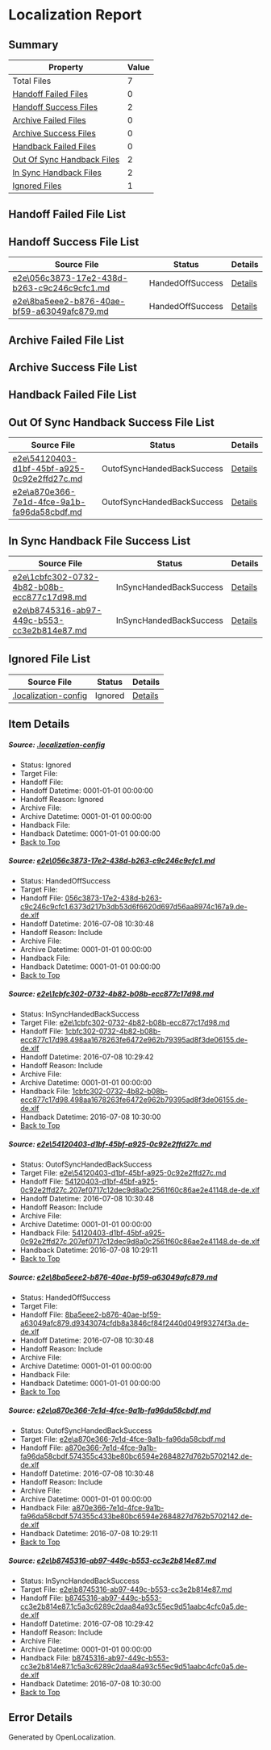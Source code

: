 # <a name='report-top'></a> Localization Report

## Summary
 Property | Value 
 -------- | ----- 
 Total Files | 7
[ Handoff Failed Files ](#handoff-failed-list)| 0
[ Handoff Success Files ](#handoff-success-list)| 2
[ Archive Failed Files ](#archive-failed-list)| 0
[ Archive Success Files ](#archive-success-list)| 0
[ Handback Failed Files ](#handback-failed-list)| 0
[ Out Of Sync Handback Files ](#outofsync-handback-success-list)| 2
[ In Sync Handback Files ](#insync-handback-success-list)| 2
[ Ignored Files ](#ignored-list)| 1

## <a name='handoff-failed-list'></a> Handoff Failed File List

## <a name='handoff-success-list'></a> Handoff Success File List
 Source File | Status | Details 
 ----------- | ------ | ------- 
 [e2e\056c3873-17e2-438d-b263-c9c246c9cfc1.md](https://github.com/OpenLocalizationTestOrg/oltest/blob/2e3f3c49fc453f300cd0940164519885c0d4b250/e2e/056c3873-17e2-438d-b263-c9c246c9cfc1.md) | HandedOffSuccess | [Details](#796c5e32226666da29637ba3386f047180d293721)
 [e2e\8ba5eee2-b876-40ae-bf59-a63049afc879.md](https://github.com/OpenLocalizationTestOrg/oltest/blob/5c722b548cc5453cd19d8c7606846459618620df/e2e/8ba5eee2-b876-40ae-bf59-a63049afc879.md) | HandedOffSuccess | [Details](#05f3d616959b08708afa8de558b4c17dd34221734)

## <a name='archive-failed-list'></a> Archive Failed File List

## <a name='archive-success-list'></a> Archive Success File List

## <a name='handback-failed-list'></a> Handback Failed File List

## <a name='outofsync-handback-success-list'></a> Out Of Sync Handback Success File List
 Source File | Status | Details 
 ----------- | ------ | ------- 
 [e2e\54120403-d1bf-45bf-a925-0c92e2ffd27c.md](https://github.com/OpenLocalizationTestOrg/oltest/blob/1c0bc0b7cf97fd8ad0a6dabb462f3c01796437eb/e2e/54120403-d1bf-45bf-a925-0c92e2ffd27c.md) | OutofSyncHandedBackSuccess | [Details](#364ba981a886486aeacfcac23bcbfb17e568a6b33)
 [e2e\a870e366-7e1d-4fce-9a1b-fa96da58cbdf.md](https://github.com/OpenLocalizationTestOrg/oltest/blob/1c0bc0b7cf97fd8ad0a6dabb462f3c01796437eb/e2e/a870e366-7e1d-4fce-9a1b-fa96da58cbdf.md) | OutofSyncHandedBackSuccess | [Details](#6e26ff7ed9b3daecbfed8f5d2dbb27a06d97d0955)

## <a name='insync-handback-success-list'></a> In Sync Handback File Success List
 Source File | Status | Details 
 ----------- | ------ | ------- 
 [e2e\1cbfc302-0732-4b82-b08b-ecc877c17d98.md](https://github.com/OpenLocalizationTestOrg/oltest/blob/3054457aa2b956258e86610f8cf21d6d413b1d89/e2e/1cbfc302-0732-4b82-b08b-ecc877c17d98.md) | InSyncHandedBackSuccess | [Details](#33d53ad8eb58ba374087db333000a86b875a74932)
 [e2e\b8745316-ab97-449c-b553-cc3e2b814e87.md](https://github.com/OpenLocalizationTestOrg/oltest/blob/3054457aa2b956258e86610f8cf21d6d413b1d89/e2e/b8745316-ab97-449c-b553-cc3e2b814e87.md) | InSyncHandedBackSuccess | [Details](#d8cce844228e8bc4e034eb55ddd3e2f21d05658a6)

## <a name='ignored-list'></a> Ignored File List
 Source File | Status | Details 
 ----------- | ------ | ------- 
 [.localization-config](https://github.com/OpenLocalizationTestOrg/oltest/blob/5c722b548cc5453cd19d8c7606846459618620df/.localization-config) | Ignored | [Details](#3d4f252ac210baf56311d7e97dcc2db10974dbd20)

## Item Details
##### <a name='3d4f252ac210baf56311d7e97dcc2db10974dbd20'></a> Source: [.localization-config](https://github.com/OpenLocalizationTestOrg/oltest/blob/5c722b548cc5453cd19d8c7606846459618620df/.localization-config)
* Status: Ignored
* Target File: 
* Handoff File: 
* Handoff Datetime: 0001-01-01 00:00:00
* Handoff Reason: Ignored
* Archive File: 
* Archive Datetime: 0001-01-01 00:00:00
* Handback File: 
* Handback Datetime: 0001-01-01 00:00:00
* [Back to Top](#report-top)

##### <a name='796c5e32226666da29637ba3386f047180d293721'></a> Source: [e2e\056c3873-17e2-438d-b263-c9c246c9cfc1.md](https://github.com/OpenLocalizationTestOrg/oltest/blob/2e3f3c49fc453f300cd0940164519885c0d4b250/e2e/056c3873-17e2-438d-b263-c9c246c9cfc1.md)
* Status: HandedOffSuccess
* Target File: 
* Handoff File: [056c3873-17e2-438d-b263-c9c246c9cfc1.6373d217b3db53d6f6620d697d56aa8974c167a9.de-de.xlf](https://github.com/OpenLocalizationTestOrg/olhandoff-e2e/blob/abe9ec62c5e8f6aedf0ca997cd84689f795d57ca/ol-handoff/OpenLocalizationTestOrg/oltest-dede-fly/ci/ht/056c3873-17e2-438d-b263-c9c246c9cfc1.6373d217b3db53d6f6620d697d56aa8974c167a9.de-de.xlf)
* Handoff Datetime: 2016-07-08 10:30:48
* Handoff Reason: Include
* Archive File: 
* Archive Datetime: 0001-01-01 00:00:00
* Handback File: 
* Handback Datetime: 0001-01-01 00:00:00
* [Back to Top](#report-top)

##### <a name='33d53ad8eb58ba374087db333000a86b875a74932'></a> Source: [e2e\1cbfc302-0732-4b82-b08b-ecc877c17d98.md](https://github.com/OpenLocalizationTestOrg/oltest/blob/3054457aa2b956258e86610f8cf21d6d413b1d89/e2e/1cbfc302-0732-4b82-b08b-ecc877c17d98.md)
* Status: InSyncHandedBackSuccess
* Target File: [e2e\1cbfc302-0732-4b82-b08b-ecc877c17d98.md](https://github.com/OpenLocalizationTestOrg/oltest-dede-fly/blob/edc3e67b8c6100d3250afa8dbdca8a363fea0156/e2e/1cbfc302-0732-4b82-b08b-ecc877c17d98.md)
* Handoff File: [1cbfc302-0732-4b82-b08b-ecc877c17d98.498aa1678263fe6472e962b79395ad8f3de06155.de-de.xlf](https://github.com/OpenLocalizationTestOrg/olhandoff-e2e/blob/2af2ce452e717b108028052a6afd86b7dbcbe137/ol-handoff/OpenLocalizationTestOrg/oltest-dede-fly/ci/ht/1cbfc302-0732-4b82-b08b-ecc877c17d98.498aa1678263fe6472e962b79395ad8f3de06155.de-de.xlf)
* Handoff Datetime: 2016-07-08 10:29:42
* Handoff Reason: Include
* Archive File: 
* Archive Datetime: 0001-01-01 00:00:00
* Handback File: [1cbfc302-0732-4b82-b08b-ecc877c17d98.498aa1678263fe6472e962b79395ad8f3de06155.de-de.xlf](https://github.com/OpenLocalizationTestOrg/olhandback-e2e/blob/a856f21275e3aaa5ae66f065b666b8153368e122/ol-handback/OpenLocalizationTestOrg/oltest-dede-fly/ci/ht/1cbfc302-0732-4b82-b08b-ecc877c17d98.498aa1678263fe6472e962b79395ad8f3de06155.de-de.xlf)
* Handback Datetime: 2016-07-08 10:30:00
* [Back to Top](#report-top)

##### <a name='364ba981a886486aeacfcac23bcbfb17e568a6b33'></a> Source: [e2e\54120403-d1bf-45bf-a925-0c92e2ffd27c.md](https://github.com/OpenLocalizationTestOrg/oltest/blob/1c0bc0b7cf97fd8ad0a6dabb462f3c01796437eb/e2e/54120403-d1bf-45bf-a925-0c92e2ffd27c.md)
* Status: OutofSyncHandedBackSuccess
* Target File: [e2e\54120403-d1bf-45bf-a925-0c92e2ffd27c.md](https://github.com/OpenLocalizationTestOrg/oltest-dede-fly/blob/a3cbe309569d38d8663d9731e94930eb430bfdbd/e2e/54120403-d1bf-45bf-a925-0c92e2ffd27c.md)
* Handoff File: [54120403-d1bf-45bf-a925-0c92e2ffd27c.207ef0717c12dec9d8a0c2561f60c86ae2e41148.de-de.xlf](https://github.com/OpenLocalizationTestOrg/olhandoff-e2e/blob/abe9ec62c5e8f6aedf0ca997cd84689f795d57ca/ol-handoff/OpenLocalizationTestOrg/oltest-dede-fly/ci/ht/54120403-d1bf-45bf-a925-0c92e2ffd27c.207ef0717c12dec9d8a0c2561f60c86ae2e41148.de-de.xlf)
* Handoff Datetime: 2016-07-08 10:30:48
* Handoff Reason: Include
* Archive File: 
* Archive Datetime: 0001-01-01 00:00:00
* Handback File: [54120403-d1bf-45bf-a925-0c92e2ffd27c.207ef0717c12dec9d8a0c2561f60c86ae2e41148.de-de.xlf](https://github.com/OpenLocalizationTestOrg/olhandback-e2e/blob/50067c5c82ba8b458eb36332f3de3c58c0f772a5/ol-handback/OpenLocalizationTestOrg/oltest-dede-fly/ci/high/54120403-d1bf-45bf-a925-0c92e2ffd27c.207ef0717c12dec9d8a0c2561f60c86ae2e41148.de-de.xlf)
* Handback Datetime: 2016-07-08 10:29:11
* [Back to Top](#report-top)

##### <a name='05f3d616959b08708afa8de558b4c17dd34221734'></a> Source: [e2e\8ba5eee2-b876-40ae-bf59-a63049afc879.md](https://github.com/OpenLocalizationTestOrg/oltest/blob/5c722b548cc5453cd19d8c7606846459618620df/e2e/8ba5eee2-b876-40ae-bf59-a63049afc879.md)
* Status: HandedOffSuccess
* Target File: 
* Handoff File: [8ba5eee2-b876-40ae-bf59-a63049afc879.d9343074cfdb8a3846cf84f2440d049f93274f3a.de-de.xlf](https://github.com/OpenLocalizationTestOrg/olhandoff-e2e/blob/abe9ec62c5e8f6aedf0ca997cd84689f795d57ca/ol-handoff/OpenLocalizationTestOrg/oltest-dede-fly/ci/ht/8ba5eee2-b876-40ae-bf59-a63049afc879.d9343074cfdb8a3846cf84f2440d049f93274f3a.de-de.xlf)
* Handoff Datetime: 2016-07-08 10:30:48
* Handoff Reason: Include
* Archive File: 
* Archive Datetime: 0001-01-01 00:00:00
* Handback File: 
* Handback Datetime: 0001-01-01 00:00:00
* [Back to Top](#report-top)

##### <a name='6e26ff7ed9b3daecbfed8f5d2dbb27a06d97d0955'></a> Source: [e2e\a870e366-7e1d-4fce-9a1b-fa96da58cbdf.md](https://github.com/OpenLocalizationTestOrg/oltest/blob/1c0bc0b7cf97fd8ad0a6dabb462f3c01796437eb/e2e/a870e366-7e1d-4fce-9a1b-fa96da58cbdf.md)
* Status: OutofSyncHandedBackSuccess
* Target File: [e2e\a870e366-7e1d-4fce-9a1b-fa96da58cbdf.md](https://github.com/OpenLocalizationTestOrg/oltest-dede-fly/blob/a3cbe309569d38d8663d9731e94930eb430bfdbd/e2e/a870e366-7e1d-4fce-9a1b-fa96da58cbdf.md)
* Handoff File: [a870e366-7e1d-4fce-9a1b-fa96da58cbdf.574355c433be80bc6594e2684827d762b5702142.de-de.xlf](https://github.com/OpenLocalizationTestOrg/olhandoff-e2e/blob/abe9ec62c5e8f6aedf0ca997cd84689f795d57ca/ol-handoff/OpenLocalizationTestOrg/oltest-dede-fly/ci/ht/a870e366-7e1d-4fce-9a1b-fa96da58cbdf.574355c433be80bc6594e2684827d762b5702142.de-de.xlf)
* Handoff Datetime: 2016-07-08 10:30:48
* Handoff Reason: Include
* Archive File: 
* Archive Datetime: 0001-01-01 00:00:00
* Handback File: [a870e366-7e1d-4fce-9a1b-fa96da58cbdf.574355c433be80bc6594e2684827d762b5702142.de-de.xlf](https://github.com/OpenLocalizationTestOrg/olhandback-e2e/blob/50067c5c82ba8b458eb36332f3de3c58c0f772a5/ol-handback/OpenLocalizationTestOrg/oltest-dede-fly/ci/high/a870e366-7e1d-4fce-9a1b-fa96da58cbdf.574355c433be80bc6594e2684827d762b5702142.de-de.xlf)
* Handback Datetime: 2016-07-08 10:29:11
* [Back to Top](#report-top)

##### <a name='d8cce844228e8bc4e034eb55ddd3e2f21d05658a6'></a> Source: [e2e\b8745316-ab97-449c-b553-cc3e2b814e87.md](https://github.com/OpenLocalizationTestOrg/oltest/blob/3054457aa2b956258e86610f8cf21d6d413b1d89/e2e/b8745316-ab97-449c-b553-cc3e2b814e87.md)
* Status: InSyncHandedBackSuccess
* Target File: [e2e\b8745316-ab97-449c-b553-cc3e2b814e87.md](https://github.com/OpenLocalizationTestOrg/oltest-dede-fly/blob/edc3e67b8c6100d3250afa8dbdca8a363fea0156/e2e/b8745316-ab97-449c-b553-cc3e2b814e87.md)
* Handoff File: [b8745316-ab97-449c-b553-cc3e2b814e87.1c5a3c6289c2daa84a93c55ec9d51aabc4cfc0a5.de-de.xlf](https://github.com/OpenLocalizationTestOrg/olhandoff-e2e/blob/2af2ce452e717b108028052a6afd86b7dbcbe137/ol-handoff/OpenLocalizationTestOrg/oltest-dede-fly/ci/ht/b8745316-ab97-449c-b553-cc3e2b814e87.1c5a3c6289c2daa84a93c55ec9d51aabc4cfc0a5.de-de.xlf)
* Handoff Datetime: 2016-07-08 10:29:42
* Handoff Reason: Include
* Archive File: 
* Archive Datetime: 0001-01-01 00:00:00
* Handback File: [b8745316-ab97-449c-b553-cc3e2b814e87.1c5a3c6289c2daa84a93c55ec9d51aabc4cfc0a5.de-de.xlf](https://github.com/OpenLocalizationTestOrg/olhandback-e2e/blob/a856f21275e3aaa5ae66f065b666b8153368e122/ol-handback/OpenLocalizationTestOrg/oltest-dede-fly/ci/ht/b8745316-ab97-449c-b553-cc3e2b814e87.1c5a3c6289c2daa84a93c55ec9d51aabc4cfc0a5.de-de.xlf)
* Handback Datetime: 2016-07-08 10:30:00
* [Back to Top](#report-top)


## Error Details

Generated by OpenLocalization.
